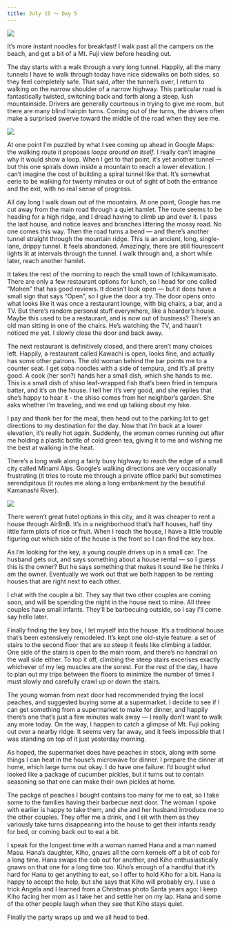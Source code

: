 ```yaml
---
title: July 15 ～ Day 5
---
```


![](./images/IMG_7890.jpg)

It’s more instant noodles for breakfast! I walk past all the campers on the beach, and get a bit of a Mt. Fuji view before heading out.

The day starts with a walk through a very long tunnel. Happily, all the many tunnels I have to walk through today have nice sidewalks on both sides, so they feel completely safe. That said, after the tunnel’s over, I return to walking on the narrow shoulder of a narrow highway. This particular road is fantastically twisted, switching back and forth along a steep, lush mountainside. Drivers are generally courteous in trying to give me room, but there are many blind hairpin turns. Coming out of the turns, the drivers often make a surprised swerve toward the middle of the road when they see me.

![](./images/IMG_7898.jpg)

At one point I’m puzzled by what I see coming up ahead in Google Maps: the walking route it proposes _loops around on itself_. I really can’t imagine why it would show a loop. When I get to that point, it’s yet another tunnel — but this one spirals down inside a mountain to reach a lower elevation. I can’t imagine the cost of building a spiral tunnel like that. It’s somewhat eerie to be walking for twenty minutes or out of sight of both the entrance and the exit, with no real sense of progress.

All day long I walk down out of the mountains. At one point, Google has me cut away from the main road through a quiet hamlet. The route seems to be heading for a high ridge, and I dread having to climb up and over it. I pass the last house, and notice leaves and branches littering the mossy road. No one comes this way. Then the road turns a bend — and there’s another tunnel straight through the mountain ridge. This is an ancient, long, single-lane, drippy tunnel. It feels abandoned. Amazingly, there are still flourescent lights lit at intervals through the tunnel. I walk through and, a short while later, reach another hamlet.

It takes the rest of the morning to reach the small town of Ichikawamisato. There are only a few restaurant options for lunch, so I head for one called “Mohen” that has good reviews. It doesn’t look open — but it does have a small sign that says “Open”, so I give the door a try. The door opens onto what looks like it was once a restaurant lounge, with big chairs, a bar, and a TV. But there’s random personal stuff everywhere, like a hoarder’s house. Maybe this used to be a restaurant, and is now out of business? There’s an old man sitting in one of the chairs. He’s watching the TV, and hasn’t noticed me yet. I slowly close the door and back away.

The next restaurant is definitively closed, and there aren’t many choices left. Happily, a restaurant called Kawachi is open, looks fine, and actually has some other patrons. The old woman behind the bar points me to a counter seat. I get soba noodles with a side of tempura, and it’s all pretty good. A cook (her son?) hands her a small dish, which she hands to me. This is a small dish of shiso leaf-wrapped fish that’s been fried in tempura batter, and it’s on the house. I tell her it’s very good, and she replies that she’s happy to hear it - the shiso comes from her neighbor’s garden. She asks whether I’m traveling, and we end up talking about my hike.

I pay and thank her for the meal, then head out to the parking lot to get directions to my destination for the day. Now that I’m back at a lower elevation, it’s really hot again. Suddenly, the woman comes running out after me holding a plastic bottle of cold green tea, giving it to me and wishing me the best at walking in the heat.

There’s a long walk along a fairly busy highway to reach the edge of a small city called Minami Alps. Google’s walking directions are very occasionally frustrating (it tries to route me through a private office park) but sometimes serendipitous (it routes me along a long embankment by the beautiful Kamanashi River).

![](./images/IMG_7929.jpg)

There weren’t great hotel options in this city, and it was cheaper to rent a house through AirBnB. It’s in a neighborhood that’s half houses, half tiny little farm plots of rice or fruit. When I reach the house, I have a little trouble figuring out which side of the house is the front so I can find the key box.

As I’m looking for the key, a young couple drives up in a small car. The husband gets out, and says something about a house rental — so I guess this is the owner? But he says something that makes it sound like he thinks _I_ am the owner. Eventually we work out that we both happen to be renting houses that are right next to each other.

I chat with the couple a bit. They say that two other couples are coming soon, and will be spending the night in the house next to mine. All three couples have small infants. They’ll be barbecuing outside, so I say I’ll come say hello later.

Finally finding the key box, I let myself into the house. It’s a traditional house that’s been extensively remodeled. It’s kept one old-style feature: a set of stairs to the second floor that are so steep it feels like climbing a ladder. One side of the stairs is open to the main room, and there’s no handrail on the wall side either. To top it off, climbing the steep stairs excerises exactly whichever of my leg muscles are the sorest. For the rest of the day, I have to plan out my trips between the floors to minimize the number of times I must slowly and carefully crawl up or down the stairs.

The young woman from next door had recommended trying the local peaches, and suggested buying some at a supermarket. I decide to see if I can get something from a supermarket to make for dinner, and happily there’s one that’s just a few minutes walk away — I really don’t want to walk any more today. On the way, I happen to catch a glimpse of Mt. Fuji poking out over a nearby ridge. It seems very far away, and it feels impossible that I was standing on top of it just yesterday morning.

As hoped, the supermarket does have peaches in stock, along with some things I can heat in the house’s microwave for dinner. I prepare the dinner at home, which large turns out okay. I do have one failure: I’d bought what looked like a package of cucumber pickles, but it turns out to contain seasoning so that one can make their own pickles at home.

The packge of peaches I bought contains too many for me to eat, so I take some to the families having their barbecue next door. The woman I spoke with earlier is happy to take them, and she and her husband introduce me to the other couples. They offer me a drink, and I sit with them as they variously take turns disappearing into the house to get their infants ready for bed, or coming back out to eat a bit.

I speak for the longest time with a woman named Hana and a man named Masu. Hana’s daughter, Kiho, gnaws all the corn kernels off a bit of cob for a long time. Hana swaps the cob out for another, and Kiho enthusiastically gnaws on that one for a long time too. Kiho’s enough of a handful that it’s hard for Hana to get anything to eat, so I offer to hold Kiho for a bit. Hana is happy to accept the help, but she says that Kiho will probably cry. I use a trick Angela and I learned from a Christmas photo Santa years ago: I keep Kiho facing her mom as I take her and settle her on my lap. Hana and some of the other people laugh when they see that Kiho stays quiet.

Finally the party wraps up and we all head to bed.
